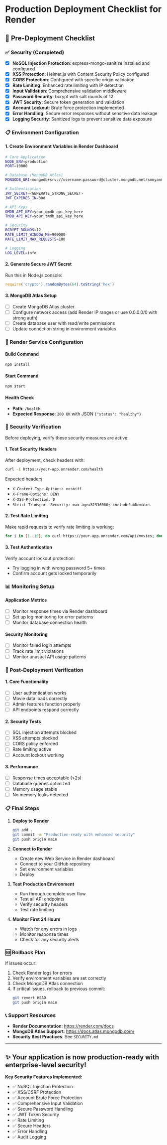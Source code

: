 # Production Deployment Checklist for Render

## 🚀 Pre-Deployment Checklist

### ✅ Security (Completed)
- [x] **NoSQL Injection Protection**: express-mongo-sanitize installed and configured
- [x] **XSS Protection**: Helmet.js with Content Security Policy configured
- [x] **CORS Protection**: Configured with specific origin validation
- [x] **Rate Limiting**: Enhanced rate limiting with IP detection
- [x] **Input Validation**: Comprehensive validation middleware
- [x] **Password Security**: bcrypt with salt rounds of 12
- [x] **JWT Security**: Secure token generation and validation
- [x] **Account Lockout**: Brute force protection implemented
- [x] **Error Handling**: Secure error responses without sensitive data leakage
- [x] **Logging Security**: Sanitized logs to prevent sensitive data exposure

### 📋 Environment Configuration

#### 1. Create Environment Variables in Render Dashboard

```bash
# Core Application
NODE_ENV=production
PORT=10000

# Database (MongoDB Atlas)
MONGODB_URI=mongodb+srv://username:password@cluster.mongodb.net/smmyanmar?retryWrites=true&w=majority

# Authentication
JWT_SECRET=<GENERATE_STRONG_SECRET>
JWT_EXPIRES_IN=30d

# API Keys
OMDB_API_KEY=your_omdb_api_key_here
TMDB_API_KEY=your_tmdb_api_key_here

# Security
BCRYPT_ROUNDS=12
RATE_LIMIT_WINDOW_MS=900000
RATE_LIMIT_MAX_REQUESTS=100

# Logging
LOG_LEVEL=info
```

#### 2. Generate Secure JWT Secret
Run this in Node.js console:
```javascript
require('crypto').randomBytes(64).toString('hex')
```

#### 3. MongoDB Atlas Setup
- [ ] Create MongoDB Atlas cluster
- [ ] Configure network access (add Render IP ranges or use 0.0.0.0/0 with strong auth)
- [ ] Create database user with read/write permissions
- [ ] Update connection string in environment variables

### 🔧 Render Service Configuration

#### Build Command
```bash
npm install
```

#### Start Command
```bash
npm start
```

#### Health Check
- **Path**: `/health`
- **Expected Response**: `200 OK` with JSON `{"status": "healthy"}`

### 🚨 Security Verification

Before deploying, verify these security measures are active:

#### 1. Test Security Headers
After deployment, check headers with:
```bash
curl -I https://your-app.onrender.com/health
```

Expected headers:
- `X-Content-Type-Options: nosniff`
- `X-Frame-Options: DENY`
- `X-XSS-Protection: 0`
- `Strict-Transport-Security: max-age=31536000; includeSubDomains`

#### 2. Test Rate Limiting
Make rapid requests to verify rate limiting is working:
```bash
for i in {1..10}; do curl https://your-app.onrender.com/api/movies; done
```

#### 3. Test Authentication
Verify account lockout protection:
- Try logging in with wrong password 5+ times
- Confirm account gets locked temporarily

### 📊 Monitoring Setup

#### Application Metrics
- [ ] Monitor response times via Render dashboard
- [ ] Set up log monitoring for error patterns
- [ ] Monitor database connection health

#### Security Monitoring
- [ ] Monitor failed login attempts
- [ ] Track rate limit violations
- [ ] Monitor unusual API usage patterns

### 🔄 Post-Deployment Verification

#### 1. Core Functionality
- [ ] User authentication works
- [ ] Movie data loads correctly
- [ ] Admin features function properly
- [ ] API endpoints respond correctly

#### 2. Security Tests
- [ ] SQL injection attempts blocked
- [ ] XSS attempts blocked
- [ ] CORS policy enforced
- [ ] Rate limiting active
- [ ] Account lockout working

#### 3. Performance
- [ ] Response times acceptable (<2s)
- [ ] Database queries optimized
- [ ] Memory usage stable
- [ ] No memory leaks detected

### 📋 Final Steps

1. **Deploy to Render**
   ```bash
   git add .
   git commit -m "Production-ready with enhanced security"
   git push origin main
   ```

2. **Connect to Render**
   - Create new Web Service in Render dashboard
   - Connect to your GitHub repository
   - Set environment variables
   - Deploy

3. **Test Production Environment**
   - Run through complete user flow
   - Test all API endpoints
   - Verify security headers
   - Test rate limiting

4. **Monitor First 24 Hours**
   - Watch for any errors in logs
   - Monitor response times
   - Check for any security alerts

### 🆘 Rollback Plan

If issues occur:
1. Check Render logs for errors
2. Verify environment variables are set correctly
3. Check MongoDB Atlas connection
4. If critical issues, rollback to previous commit:
   ```bash
   git revert HEAD
   git push origin main
   ```

### 📞 Support Resources

- **Render Documentation**: https://render.com/docs
- **MongoDB Atlas Support**: https://docs.atlas.mongodb.com/
- **Security Best Practices**: See `SECURITY.md`

---

## ✨ Your application is now production-ready with enterprise-level security!

**Key Security Features Implemented:**
- ✅ NoSQL Injection Protection
- ✅ XSS/CSRF Protection  
- ✅ Account Brute Force Protection
- ✅ Comprehensive Input Validation
- ✅ Secure Password Handling
- ✅ JWT Token Security
- ✅ Rate Limiting
- ✅ Secure Headers
- ✅ Error Handling
- ✅ Audit Logging

